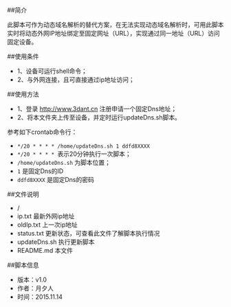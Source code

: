 ﻿##简介

此脚本可作为动态域名解析的替代方案，在无法实现动态域名解析时，可用此脚本实时将动态外网IP地址绑定至固定网址（URL），实现通过同一地址（URL）访问固定设备。

##使用条件

* 1、设备可运行shell命令；
* 2、与外网连接，且可直接通过ip地址访问；

##使用方法

* 1、登录 http://www.3dant.cn 注册申请一个固定Dns地址；
* 2、将本文件夹上传至设备，并定时运行updateDns.sh脚本。

参考如下crontab命令行：

* `*/20 * * * * /home/updateDns.sh 1 ddfd8XXXX`
* `*/20 * * * * `表示20分钟执行一次脚本；
* `/home/updateDns.sh` 为脚本位置；
* `1` 是固定Dns的ID
* `ddfd8XXXX` 是固定Dns的密码

##文件说明

* /
*    ip.txt 最新外网ip地址
*    oldIp.txt 上一次ip地址
*    status.txt 更新状态，可查看此文件了解脚本执行情况
*    updateDns.sh 执行更新脚本
*    README.md 本文件
   
##脚本信息
 *  版本：v1.0
 *  作者：月夕人
 *  时间：2015.11.14
